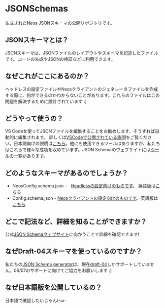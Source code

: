 # JSONSchemas

生成されたNeos JSONスキーマの公開リポジトリです。

## JSONスキーマとは？

JSONスキーマは、JSONファイルのレイアウトやスキーマを記述したファイルです。コードの生成やJSONの検証などに利用できます。

## なぜこれがここにあるのか？

ヘッドレスの設定ファイルやNeosクライアントのジェネレータファイルを作成する際に、何ができるのかわからないことがあります。これらのファイルはこの問題を解決するために設計されています :)

## どうやって使うの？

VS Codeを使ってJSONファイルを編集することをお勧めします、そうすれば自動的に編集されます。 詳しくは[VSCodeで公開されている説明](https://code.visualstudio.com/Docs/languages/json#_json-schemas-and-settings)をご覧ください。日本語向けの説明は[こちら](https://qiita.com/uzuna/items/3f8ae7775b2136fffc7f)。他にも使用できるツールはありますが、私たちはこれらで様々な成功を収めています。JSON Schemaのウェブサイトには[ツールの一覧](https://json-schema.org/implementations.html)があります。

## どのようなスキーマがあるのでしょうか？

- NeosConfig.schema.json -　[Headlessの設定向けのものです](https://wiki.neos.com/Headless_Client/Configuration_File/ja)。 英語版は[こちら](https://wiki.neos.com/Headless_Client/Configuration_File)
- Config.schema.json - [Neosクライアントの設定向けのものです](https://wiki.neos.com/Startup_Config_File/ja)。英語版は[こちら](https://wiki.neos.com/Startup_Config_File)

## どこで記法など、詳細を知ることができますか？

公式[JSON Schemaウェブサイト](https://json-schema.org/)に向かうことで詳細を確認できます!

## なぜDraft-04スキーマを使っているのですか？

私たちの[JSON Schema generator](https://github.com/RicoSuter/NJsonSchema)は、現在[draft-04](https://github.com/RicoSuter/NJsonSchema/issues/574)しかサポートしていません。06/07のサポートに向けてご協力をお願いします :)

## なぜ日本語版を公開しているの？

日本語で確認したいじゃん(･ω･
